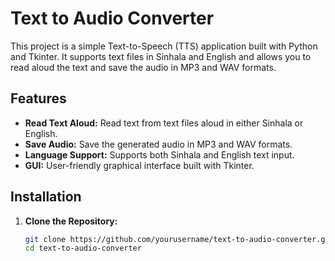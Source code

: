 # Text to Audio Converter

This project is a simple Text-to-Speech (TTS) application built with Python and Tkinter. It supports text files in Sinhala and English and allows you to read aloud the text and save the audio in MP3 and WAV formats.

## Features

- **Read Text Aloud:** Read text from text files aloud in either Sinhala or English.
- **Save Audio:** Save the generated audio in MP3 and WAV formats.
- **Language Support:** Supports both Sinhala and English text input.
- **GUI:** User-friendly graphical interface built with Tkinter.

## Installation

1. **Clone the Repository:**
   ```sh
   git clone https://github.com/yourusername/text-to-audio-converter.git
   cd text-to-audio-converter
